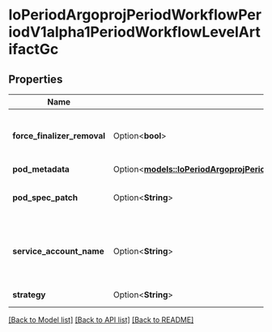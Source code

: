 # IoPeriodArgoprojPeriodWorkflowPeriodV1alpha1PeriodWorkflowLevelArtifactGc

## Properties

Name | Type | Description | Notes
------------ | ------------- | ------------- | -------------
**force_finalizer_removal** | Option<**bool**> | ForceFinalizerRemoval: if set to true, the finalizer will be removed in the case that Artifact GC fails | [optional]
**pod_metadata** | Option<[**models::IoPeriodArgoprojPeriodWorkflowPeriodV1alpha1PeriodMetadata**](io.argoproj.workflow.v1alpha1.Metadata.md)> |  | [optional]
**pod_spec_patch** | Option<**String**> | PodSpecPatch holds strategic merge patch to apply against the artgc pod spec. | [optional]
**service_account_name** | Option<**String**> | ServiceAccountName is an optional field for specifying the Service Account that should be assigned to the Pod doing the deletion | [optional]
**strategy** | Option<**String**> | Strategy is the strategy to use. | [optional]

[[Back to Model list]](../README.md#documentation-for-models) [[Back to API list]](../README.md#documentation-for-api-endpoints) [[Back to README]](../README.md)



